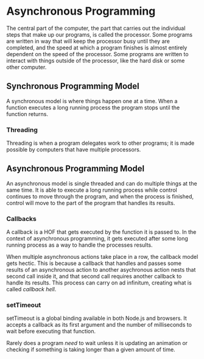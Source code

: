 # Asynchronous Programming

The central part of the computer, the part that carries out the individual steps that make up our programs, is called the processor. Some programs are written in way that will keep the processor busy until they are completed, and the speed at which a program finishes is almost entirely dependent on the speed of the processor. Some programs are written to interact with things outside of the processor, like the hard disk or some other computer.

## Synchronous Programming Model

A synchronous model is where things happen one at a time. When a function executes a long running process the program stops until the function returns.

### Threading

Threading is when a program delegates work to other programs; it is made possible by computers that have multiple processors.

## Asynchronous Programming Model

An asynchronous model is single threaded and can do multiple things at the same time. It is able to execute a long running process while control continues to move through the program, and when the process is finished, control will move to the part of the program that handles its results.

### Callbacks

A callback is a HOF that gets executed by the function it is passed to. In the context of asynchronous programming, it gets executed after some long running process as a way to handle the processes results.

When multiple asynchronous actions take place in a row, the callback model gets hectic. This is because a callback that handles and passes some results of an asynchronous action to another asychronous action nests that second call inside it, and that second call requires another callback to handle its results. This process can carry on ad infinitum, creating what is called *callback hell*.

### setTimeout

setTimeout is a global binding available in both Node.js and browsers. It accepts a callback as its first argument and the number of milliseconds to wait before executing that function.

Rarely does a program *need* to wait unless it is updating an animation or checking if something is taking longer than a given amount of time.